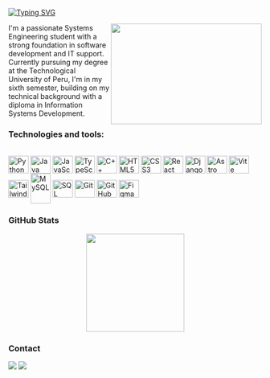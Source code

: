[![Typing SVG](https://readme-typing-svg.herokuapp.com?font=Fira+Code&pause=1000&color=B7F796&width=435&lines=Hi!+I'm+Jorge+Contreras)](https://git.io/typing-svg)

<img src="https://media4.giphy.com/media/v1.Y2lkPTc5MGI3NjExcjBlaDU4aWllY2t3empoN24zcGNlanFkcmpzcjFsd3pvcHFrYXdsdSZlcD12MV9pbnRlcm5hbF9naWZfYnlfaWQmY3Q9Zw/4rZA5D22301iMgrUNd/giphy.webp" align="right" width="300" height="200">

I'm a passionate Systems Engineering student with a strong foundation in software development and IT support. Currently pursuing my degree at the Technological University of Peru, I'm in my sixth semester, building on my technical background with a diploma in Information Systems Development.

### Technologies and tools:

<div style="display: inline-block"><br>
  <img align="center" alt="Python" height="35" width="40" src="https://cdn.jsdelivr.net/gh/devicons/devicon/icons/python/python-original.svg">
  <img align="center" alt="Java" height="35" width="40" src="https://cdn.jsdelivr.net/gh/devicons/devicon/icons/java/java-original.svg">
  <img align="center" alt="JavaScript" height="35" width="40" src="https://cdn.jsdelivr.net/gh/devicons/devicon/icons/javascript/javascript-plain.svg">
  <img align="center" alt="TypeScript" height="35" width="40" src="https://cdn.jsdelivr.net/gh/devicons/devicon/icons/typescript/typescript-original.svg">
  <img align="center" alt="C++" height="35" width="40" src="https://cdn.jsdelivr.net/gh/devicons/devicon/icons/cplusplus/cplusplus-original.svg">
  <img align="center" alt="HTML5" height="35" width="40" src="https://cdn.jsdelivr.net/gh/devicons/devicon/icons/html5/html5-original.svg">
  <img align="center" alt="CSS3" height="35" width="40" src="https://cdn.jsdelivr.net/gh/devicons/devicon/icons/css3/css3-original.svg">
  
  <img align="center" alt="React" height="35" width="40" src="https://cdn.jsdelivr.net/gh/devicons/devicon/icons/react/react-original.svg">
  <img align="center" alt="Django" height="35" width="40" src="https://cdn.jsdelivr.net/gh/devicons/devicon/icons/django/django-plain.svg">
  <img align="center" alt="Astro" height="35" width="40" src="https://astro.build/assets/press/astro-icon-light.svg">
  <img align="center" alt="Vite" height="35" width="40" src="https://vitejs.dev/logo.svg">
  <img align="center" alt="TailwindCSS" height="35" width="40" src="https://upload.wikimedia.org/wikipedia/commons/thumb/d/d5/Tailwind_CSS_Logo.svg/512px-Tailwind_CSS_Logo.svg.png?20230715030042">
  
  <img align="center" alt="MySQL" height="60" width="40" src="https://cdn.jsdelivr.net/gh/devicons/devicon/icons/mysql/mysql-original-wordmark.svg">
  <img align="center" alt="SQL Server" height="35" width="40" src="https://cdn.jsdelivr.net/gh/devicons/devicon/icons/microsoftsqlserver/microsoftsqlserver-plain.svg">
  
  <img align="center" alt="Git" height="35" width="40" src="https://cdn.jsdelivr.net/gh/devicons/devicon/icons/git/git-original.svg">
  <img align="center" alt="GitHub" height="35" width="40" src="https://cdn.jsdelivr.net/gh/devicons/devicon/icons/github/github-original-white.svg">
  <img align="center" alt="Figma" height="35" width="40" src="https://cdn.jsdelivr.net/gh/devicons/devicon/icons/figma/figma-original.svg">


</div><br>

### GitHub Stats

<div align="center" style="display: flex; justify-content: center;">
  <a href="https://github.com/jorgitooCoDe">
    <img height="195px" src="https://github-readme-stats.vercel.app/api/top-langs/?username=jorgitooCoDe&layout=compact&langs_count=7&theme=one_dark_pro"/>
  </a>
</div>

### Contact

<div> 
  <a href="https://www.linkedin.com/in/jorgito-contreras" target="_blank"><img src="https://img.shields.io/badge/-LinkedIn-%230077B5?style=for-the-badge&logo=linkedin&logoColor=white" target="_blank"></a> 
  <a href="mailto:jorgito.soh@gmail.com"><img src="https://img.shields.io/badge/-Gmail-%23333?style=for-the-badge&logo=gmail&logoColor=white" target="_blank"></a>
</div>


